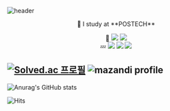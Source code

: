 ![header](https://capsule-render.vercel.app/api?type=waving&color=0:cee5d5,100:567ace&height=200&section=header&text=donghunholic&fontSize=70&animation=twinkling&fontColor=ffffff&fontAlign=70&fontAlignY=25)

<div align=center>
📝 I study at **POSTECH**<br>

🌠 <img src="https://img.shields.io/badge/React-61DAFB?style=for-the-badge&logo=React&logoColor=white"> <img src="https://img.shields.io/badge/C++-00599C?style=for-the-badge&logo=C++&logoColor=white"><br>
💤 <img src="https://img.shields.io/badge/Python-3776AB?style=for-the-badge&logo=Python&logoColor=white"> <img src="https://img.shields.io/badge/NestJS-E0234E?style=for-the-badge&logo=NestJS&logoColor=white"> <img src="https://img.shields.io/badge/Swift-f05138?style=for-the-badge&logo=Swift&logoColor=white">
  
  </div>

[![Solved.ac
프로필](http://mazassumnida.wtf/api/generate_badge?boj=ehdgns728)](https://solved.ac/ehdgns728) ![mazandi profile](http://mazandi.herokuapp.com/api?handle=ehdgns728&theme=cold)
---
![Anurag's GitHub stats](https://github-readme-stats.vercel.app/api?username=donghunholic)

![Hits](https://hits.seeyoufarm.com/api/count/incr/badge.svg?url=https%3A%2F%2Fgithub.com%2Fdonghunholic&count_bg=%23DAC2FD&title_bg=%23555555&icon=github.svg&icon_color=%23E7E7E7&title=hits&edge_flat=false)

